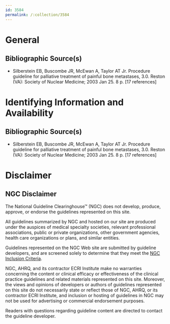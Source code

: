 ```yaml
---
id: 3584
permalink: /:collection/3584
---
```


# General

## Bibliographic Source(s)

- Silberstein EB, Buscombe JR, McEwan A, Taylor AT Jr. Procedure guideline for palliative treatment of painful bone metastases, 3.0. Reston (VA): Society of Nuclear Medicine; 2003 Jan 25. 8 p. [17 references]

# Identifying Information and Availability

## Bibliographic Source(s)

- Silberstein EB, Buscombe JR, McEwan A, Taylor AT Jr. Procedure guideline for palliative treatment of painful bone metastases, 3.0. Reston (VA): Society of Nuclear Medicine; 2003 Jan 25. 8 p. [17 references]

# Disclaimer

## NGC Disclaimer

The National Guideline Clearinghouse™ (NGC) does not develop, produce, approve, or endorse the guidelines represented on this site.

All guidelines summarized by NGC and hosted on our site are produced under the auspices of medical specialty societies, relevant professional associations, public or private organizations, other government agencies, health care organizations or plans, and similar entities.

Guidelines represented on the NGC Web site are submitted by guideline developers, and are screened solely to determine that they meet the [NGC Inclusion Criteria](/help-and-about/summaries/inclusion-criteria).

NGC, AHRQ, and its contractor ECRI Institute make no warranties concerning the content or clinical efficacy or effectiveness of the clinical practice guidelines and related materials represented on this site. Moreover, the views and opinions of developers or authors of guidelines represented on this site do not necessarily state or reflect those of NGC, AHRQ, or its contractor ECRI Institute, and inclusion or hosting of guidelines in NGC may not be used for advertising or commercial endorsement purposes.

Readers with questions regarding guideline content are directed to contact the guideline developer.

